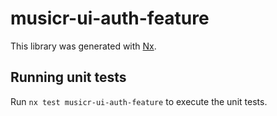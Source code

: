 # musicr-ui-auth-feature

This library was generated with [Nx](https://nx.dev).

## Running unit tests

Run `nx test musicr-ui-auth-feature` to execute the unit tests.
